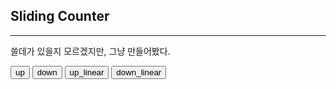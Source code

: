 ## Sliding Counter

---

쓸데가 있을지 모르겠지만, 그냥 만들어봤다.

<div id="timer"></div>
<script src="/timer.js"></script>
<script src="/timer_exec.js"></script>
<input type="button" value="up" onclick="timerUp_once(document.querySelector('#timer'))">
<input type="button" value="down" onclick="timerDown_once(document.querySelector('#timer'))">
<input type="button" value="up_linear" onclick="timerUp_linear(document.querySelector('#timer'))">
<input type="button" value="down_linear" onclick="timerDown_linear(document.querySelector('#timer'))">

